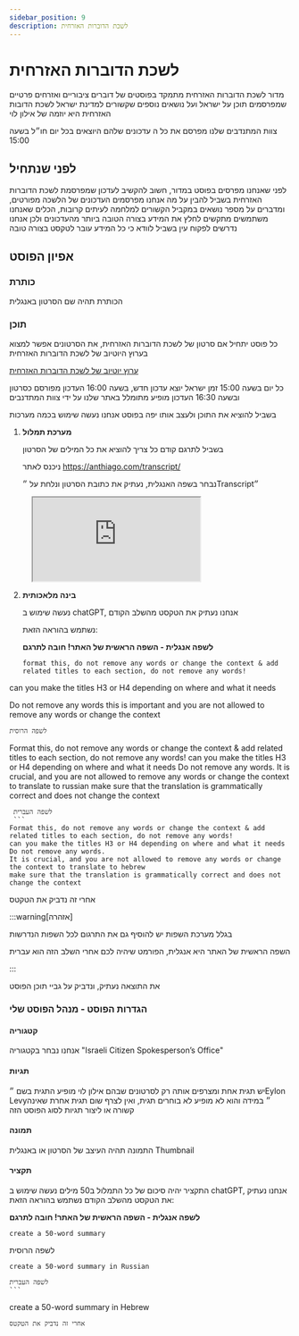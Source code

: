```yaml
---
sidebar_position: 9
description: לשכת הדוברות האזרחית
---
```

# לשכת הדוברות האזרחית
מדור לשכת הדוברות האזרחית מתמקד בפוסטים של דוברים ציבוריים ואזרחים פרטיים שמפרסמים תוכן על ישראל ועל נושאים נוספים שקשורים למדינת ישראל
לשכת הדובות האזרחית היא יוזמה של אילון לוי

צוות המתנדבים שלנו מפרסם את כל ה
עדכונים שלהם היוצאים בכל יום חו״ל בשעה 15:00

## לפני שנתחיל
לפני שאנחנו מפרסים בפוסט במדור, חשוב להקשיב לעדכון שמפרסמת לשכת הדוברות האזרחית בשביל להבין על מה אנחנו מפרסמים
העדכונים של הלשכה מפורטים, ומדברים על מספר נושאים במקביל הקשורים למלחמה
לעיתים קרובות, הכלים שאנחנו משתמשים מתקשים לחלץ את המידע בצורה הטובה ביותר מהעדכונים
ולכן אנחנו נדרשים לפקוח עין בשביל לוודא כי כל המידע עובר לטקסט בצורה טובה

## אפיון הפוסט
### כותרת
הכותרת תהיה שם הסרטון באנגלית
### תוכן
כל פוסט יתחיל אם סרטון של לשכת הדוברות האזרחית, את הסרטונים אפשר למצוא בערוץ היוטיוב של לשכת הדוברות האזרחית

[ערוץ יוטיוב של לשכת הדוברות האזרחית](https://www.youtube.com/@IsrCitizenSpox)

כל יום בשעה 15:00 זמן ישראל יוצא עדכון חדש, בשעה 16:00 העדכון מפורסם כסרטון
ובשעה 16:30 העדכון מופיע מתומלל באתר שלנו על ידי צוות המתדנבים


בשביל להוציא את התוכן ולעצב אותו יפה בפוסט אנחנו נעשה שימוש בכמה מערכות
1. **מערכת תמלול**
   
    בשביל לתרגם קודם כל צריך להוציא את כל המילים של הסרטון

    ניכנס לאתר https://anthiago.com/transcript/

    נבחר בשפה האנגלית, נעתיק את כתובת הסרטון ונלחת על ״Transcript״

<figure className="media">
  <div data-oembed-url="https://www.wizardshot.com/embed/tutorials/10115-tutorial-for-accessing-and-navigating-youtube-transcripts">
    <div style={{ position: 'relative', height: 0, paddingBottom: '65%', pointerEvents: 'unset' }}>
      <iframe 
        src="https://www.wizardshot.com/embed/tutorials/10115-tutorial-for-accessing-and-navigating-youtube-transcripts" 
        style={{ position: 'absolute', width: '100%', height: '100%', top: 0, left: 0, border: 'none', borderRadius: '4px' }}
      ></iframe>
    </div>
  </div>
</figure>

2. **בינה מלאכותית**

   נעשה שימוש ב chatGPT, אנחנו נעתיק את הטקסט מהשלב הקודם

   נשתמש בהוראה הזאת: 

   **לשפה אנגלית - השפה הראשית של האתר! חובה לתרגם**
   ```
   format this, do not remove any words or change the context & add related titles to each section, do not remove any words!
  can you make the titles H3 or H4 depending on where and what it needs

  Do not remove any words this is important and you are not allowed to remove any words or change the context
   ```
   לשפה הרוסית
   ``` 
   Format this, do not remove any words or change the context & add related titles to each section, do not remove any words!
  can you make the titles H3 or H4 depending on where and what it needs
  Do not remove any words. 
  It is crucial, and you are not allowed to remove any words or change the context to translate to russian
  make sure that the translation is grammatically correct and does not change the context
   ```
    לשפה העברית
    ```
  Format this, do not remove any words or change the context & add related titles to each section, do not remove any words!
  can you make the titles H3 or H4 depending on where and what it needs
  Do not remove any words. 
  It is crucial, and you are not allowed to remove any words or change the context to translate to hebrew
  make sure that the translation is grammatically correct and does not change the context
   ```
   אחרי זה נדביק את הטקטס

   :::warning[אזהרה]

   בגלל מערכת השפות יש להוסיף גם את התרגום לכל השפות הנדרשות

   השפה הראשית של האתר היא אנגלית, הפורמט שיהיה לכם אחרי השלב הזה הוא עברית

   :::

   את התוצאה נעתיק, ונדביק על גביי תוכן הפוסט

### הגדרות הפוסט - מנהל הפוסט שלי
#### קטגוריה
אנחנו נבחר בקטגוריה "Israeli Citizen Spokesperson’s Office"
#### תגיות
יש תגית אחת ומצרפים אותה רק לסרטונים שבהם אילון לוי מופיע התגית בשם ״Eylon Levy״
במידה והוא לא מופיע לא בוחרים תגית, ואין לצרף שום תגית אחרת שאינה קשורה או ליצור תגיות לסוג הפוסט הזה
#### תמונה
התמונה תהיה העיצב של הסרטון או באנגלית Thumbnail
#### תקציר
התקציר יהיה סיכום של כל התמלול ב50 מילים
נעשה שימוש ב chatGPT, אנחנו נעתיק את הטקסט מהשלב הקודם
   נשתמש בהוראה הזאת: 

   **לשפה אנגלית - השפה הראשית של האתר! חובה לתרגם**
   ```
   create a 50-word summary
   ```
   לשפה הרוסית
   ``` 
   create a 50-word summary in Russian
   ```
    לשפה העברית
    ```
   create a 50-word summary in Hebrew
   ```
   אחרי זה נדביק את הטקטס